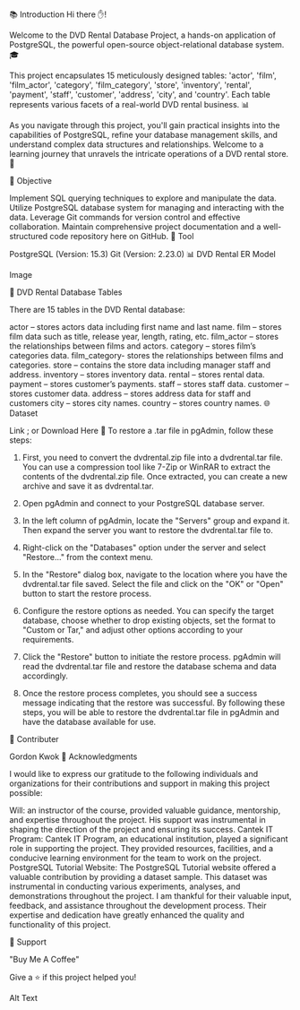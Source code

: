 📚 Introduction
Hi there ✋!

Welcome to the DVD Rental Database Project, a hands-on application of PostgreSQL, the powerful open-source object-relational database system. 🎓

This project encapsulates 15 meticulously designed tables: 'actor', 'film', 'film_actor', 'category', 'film_category', 'store', 'inventory', 'rental', 'payment', 'staff', 'customer', 'address', 'city', and 'country'. Each table represents various facets of a real-world DVD rental business. 📊

As you navigate through this project, you'll gain practical insights into the capabilities of PostgreSQL, refine your database management skills, and understand complex data structures and relationships. Welcome to a learning journey that unravels the intricate operations of a DVD rental store. 🚀

🎯 Objective

Implement SQL querying techniques to explore and manipulate the data.
Utilize PostgreSQL database system for managing and interacting with the data.
Leverage Git commands for version control and effective collaboration.
Maintain comprehensive project documentation and a well-structured code repository here on GitHub.
🔧 Tool

PostgreSQL (Version: 15.3)
Git (Version: 2.23.0)
📊 DVD Rental ER Model

Image

📃 DVD Rental Database Tables

There are 15 tables in the DVD Rental database:

actor – stores actors data including first name and last name.
film – stores film data such as title, release year, length, rating, etc.
film_actor – stores the relationships between films and actors.
category – stores film’s categories data.
film_category- stores the relationships between films and categories.
store – contains the store data including manager staff and address.
inventory – stores inventory data.
rental – stores rental data.
payment – stores customer’s payments.
staff – stores staff data.
customer – stores customer data.
address – stores address data for staff and customers
city – stores city names.
country – stores country names.
🌐 Dataset

Link ; or
Download Here
📝 To restore a .tar file in pgAdmin, follow these steps:

1. First, you need to convert the dvdrental.zip file into a dvdrental.tar file. You can use a compression tool like 7-Zip or WinRAR to extract the contents of the dvdrental.zip file. Once extracted, you can create a new archive and save it as dvdrental.tar.

2. Open pgAdmin and connect to your PostgreSQL database server.

3. In the left column of pgAdmin, locate the "Servers" group and expand it. Then expand the server you want to restore the dvdrental.tar file to.

4. Right-click on the "Databases" option under the server and select "Restore..." from the context menu.

5. In the "Restore" dialog box, navigate to the location where you have the dvdrental.tar file saved. Select the file and click on the "OK" or "Open" button to start the restore process.

6. Configure the restore options as needed. You can specify the target database, choose whether to drop existing objects, set the format to "Custom or Tar," and adjust other options according to your requirements.

7. Click the "Restore" button to initiate the restore process. pgAdmin will read the dvdrental.tar file and restore the database schema and data accordingly.

8. Once the restore process completes, you should see a success message indicating that the restore was successful.
By following these steps, you will be able to restore the dvdrental.tar file in pgAdmin and have the database available for use.

👥 Contributer

Gordon Kwok
🤝 Acknowledgments

I would like to express our gratitude to the following individuals and organizations for their contributions and support in making this project possible:

Will: an instructor of the course, provided valuable guidance, mentorship, and expertise throughout the project. His support was instrumental in shaping the direction of the project and ensuring its success.
Cantek IT Program: Cantek IT Program, an educational institution, played a significant role in supporting the project. They provided resources, facilities, and a conducive learning environment for the team to work on the project.
PostgreSQL Tutorial Website: The PostgreSQL Tutorial website offered a valuable contribution by providing a dataset sample. This dataset was instrumental in conducting various experiments, analyses, and demonstrations throughout the project.
I am thankful for their valuable input, feedback, and assistance throughout the development process. Their expertise and dedication have greatly enhanced the quality and functionality of this project.

💪 Support

"Buy Me A Coffee"

Give a ⭐️ if this project helped you!

Alt Text
